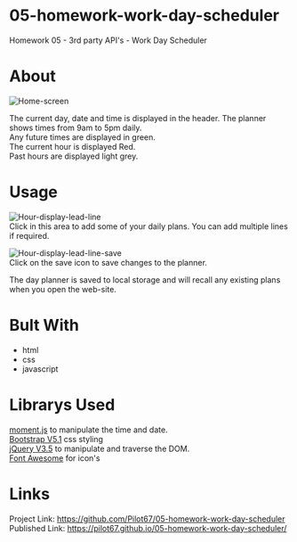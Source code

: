 # 05-homework-work-day-scheduler
Homework  05 - 3rd party API's - Work Day Scheduler
# About  
![Home-screen](https://user-images.githubusercontent.com/86697483/133955337-fbe48d74-7fd1-4128-b23b-f8dd4d87d7c8.jpg)  

The current day, date and time is displayed in the header. 
The planner shows times from 9am to 5pm daily.  
Any future times are displayed in green.  
The current hour is displayed Red.  
Past hours are displayed light grey.  
  
# Usage  
![Hour-display-lead-line](https://user-images.githubusercontent.com/86697483/133955365-e6c32ba4-583d-41a9-a857-65d2a01c6bb5.png)  
Click in this area to add some of your daily plans. You can add multiple lines if required.  
  
![Hour-display-lead-line-save](https://user-images.githubusercontent.com/86697483/133955503-a488f8b0-1601-4086-b4a6-f7509486ee70.png)  
Click on the save icon to save changes to the planner.  
  
The day planner is saved to local storage and will recall any existing plans when you open the web-site.  
  
# Bult With  
* html  
* css  
* javascript  
  
# Librarys Used  
[moment.js](https://momentjs.com/) to manipulate the time and date.  
[Bootstrap V5.1](https://getbootstrap.com/docs/5.1/getting-started/introduction/) css styling  
[jQuery V3.5](https://api.jquery.com/) to manipulate and traverse the DOM.  
[Font Awesome](https://fontawesome.com/) for icon's  
  
# Links
Project Link: https://github.com/Pilot67/05-homework-work-day-scheduler  
Published Link: https://pilot67.github.io/05-homework-work-day-scheduler/  
  
